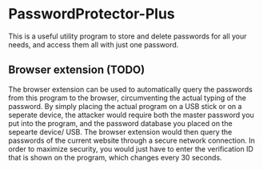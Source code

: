 # PasswordProtector-Plus

This is a useful utility program to store and delete passwords for all your needs, and access them all with just one password. 

## Browser extension (TODO)
The browser extension can be used to automatically query the passwords from this program to the browser, circumventing the actual typing of the password. By simply placing the actual program on a USB stick or on a seperate device, the attacker would require both the master password you put into the program, and the password database you placed on the sepearte device/ USB. The browser extension would then query the passwords of the current website through a secure network connection. In order to maximize security, you would just have to enter the verification ID that is shown on the program, which changes every 30 seconds. 
